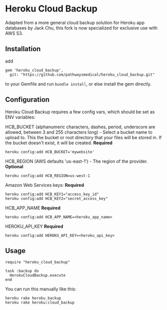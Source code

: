 # Heroku Cloud Backup

Adapted from a more general cloud backup solution for Heroku app databases by
  Jack Chu, this fork is now specialized for exclusive use with AWS S3.

## Installation

  add

    gem 'heroku_cloud_backup',
      git: "https://github.com/pathwaysmedical/heroku_cloud_backup.git"

  to your Gemfile and run `bundle install`, or else install the gem directly.

## Configuration

Heroku Cloud Backup requires a few config vars, which should be set as ENV
  variables:

HCB_BUCKET (alphanumeric characters, dashes, period, underscore are allowed,
  between 3 and 255 characters long) - Select a bucket name to upload to. This
  the bucket or root directory that your files will be stored in. If the bucket
  doesn't exist, it will be created. **Required**

    heroku config:add HCB_BUCKET='mywebsite'

HCB_REGION (AWS defaults 'us-east-1') - The region of the provider. **Optional**

    heroku config:add HCB_REGION=us-west-1

Amazon Web Services keys: **Required**

    heroku config:add HCB_KEY1="access_key_id"
    heroku config:add HCB_KEY2="secret_access_key"

HCB_APP_NAME **Required**

    heroku config:add HCB_APP_NAME=<heroku_app_name>

HEROKU_API_KEY **Required**

    heroku config:add HEROKU_API_KEY=<heroku_api_key>

## Usage

    require "heroku_cloud_backup"

    task :backup do
      HerokuCloudBackup.execute
    end

You can run this manually like this:

    heroku rake heroku_backup
    heroku rake heroku:cloud_backup
